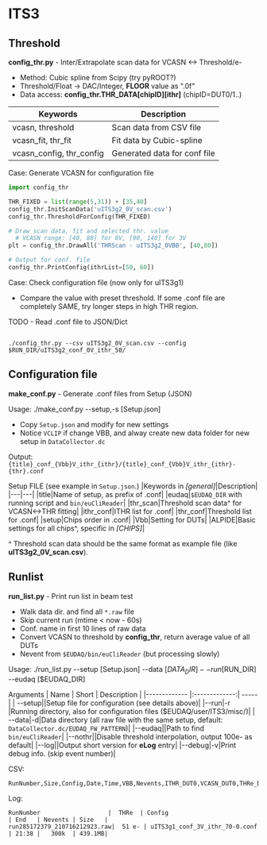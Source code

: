 # ITS3

## Threshold

__config_thr.py__ - Inter/Extrapolate scan data for VCASN <-> Threshold/e-
* Method: Cubic spline from Scipy (try pyROOT?)
* Threshold/Float -> DAC/Integer, __FLOOR__ value as ".0f"
* Data access: __config_thr.THR_DATA[chipID][ithr]__ (chipID=DUT0/1..)

|Keywords         | Description  |
|-------------| -----|
|vcasn, threshold|Scan data from CSV file|
|vcasn_fit, thr_fit|Fit data by Cubic-spline|
|vcasn_config, thr_config|Generated data for conf file|

Case: Generate VCASN for configuration file
```python
import config_thr

THR_FIXED = list(range(5,31)) + [35,40]
config_thr.InitScanData('uITS3g2_0V_scan.csv')
config_thr.ThresholdForConfig(THR_FIXED)

# Draw scan data, fit and selected thr. value
  # VCASN range: [40, 80] for 0V, [90, 140] for 3V
plt = config_thr.DrawAll('THRScan - uITS3g2_0VBB', [40,80])

# Output for conf. file
config_thr.PrintConfig(ithrList=[50, 60])
```

Case: Check configuration file (now only for uITS3g1)

* Compare the value with preset threshold. If some .conf file are completely SAME, try longer steps in high THR region.

TODO - Read .conf file to JSON/Dict
```shell

./config_thr.py --csv uITS3g2_0V_scan.csv --config $RUN_DIR/uITS3g2_conf_0V_ithr_50/
```

## Configuration file
__make_conf.py__ - Generate .conf files from Setup (JSON)

Usage: ./make_conf.py --setup,-s [Setup.json]
* Copy `Setup.json` and modify for new settings
* Notice `VCLIP` if change VBB, and alway create new data folder for new setup in `DataCollector.dc`

Output: `{title}_conf_{Vbb}V_ithr_{ithr}/{title}_conf_{Vbb}V_ithr_{ithr}-{thr}.conf`

Setup FILE (see example in `Setup.json`.)
|Keywords in *[general]*|Description|
|---|---|
|title|Name of setup, as prefix of .conf|
|eudaq|`$EUDAQ_DIR` with running script and `bin/euCliReader`|
|thr_scan|Threshold scan data^ for VCASN<->THR fitting|
|ithr_conf|ITHR list for .conf|
|thr_conf|Threshold list for .conf|
|setup|Chips order in .conf|
|Vbb|Setting for DUTs|
|ALPIDE|Basic settings for all chips^, specific in *[CHIPS]*|

^ Threshold scan data should be the same format as example file (like __uITS3g2_0V_scan.csv__).

## Runlist
__run_list.py__ - Print run list in beam test
* Walk data dir. and find all `*.raw` file
* Skip current run (mtime < now - 60s)
* Conf. name in first 10 lines of raw data
* Convert VCASN to threshold by __config_thr__, return average value of all DUTs
* Nevent from `$EUDAQ/bin/euCliReader` (but processing slowly)

Usage: ./run_list.py --setup [Setup.json] --data [$DATA_DIR] --run [$RUN_DIR] --eudaq [$EUDAQ_DIR]

Arguments
| Name        | Short           | Description  |
|------------- |:-------------:| -----|
|	--setup||Setup file for configuration (see details above)|
|--run|-r |Running directory, also for configuration files ($EUDAQ/user/ITS3/misc/)|
|	--data|-d|Data directory (all raw file with the same setup, default: `DataCollector.dc/EUDAQ_FW_PATTERN`)|
|--eudaq||Path to find `bin/euCliReader`|
|--nothr||Disable threshold interpolation, output 100e- as default|
|--log||Output short version for __eLog__ entry|
|--debug|-v|Print debug info. (skip event number)|

CSV:
```text
RunNumber,Size,Config,Date,Time,VBB,Nevents,ITHR_DUT0,VCASN_DUT0,THRe_DUT0,...
```

Log:
```text
RunNumber                   |  THRe  | Config                          | End   | Nevents | Size   |
run285172379_210716212923.raw|  51 e- | uITS3g1_conf_3V_ithr_70-0.conf  | 21:38 |   300k  | 439.1MB|
```